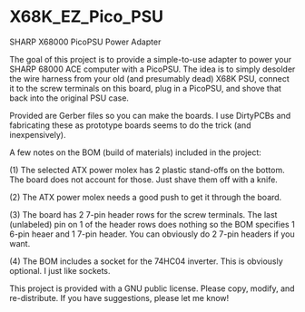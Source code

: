 # X68K_EZ_Pico_PSU
SHARP X68000 PicoPSU Power Adapter

The goal of this project is to provide a simple-to-use adapter to power your SHARP 68000 ACE computer with a PicoPSU. The idea is to simply desolder the wire harness from your old (and presumably dead) X68K PSU, connect it to the screw terminals on this board, plug in a PicoPSU, and shove that back into the original PSU case.

Provided are Gerber files so you can make the boards. I use DirtyPCBs and fabricating these as prototype boards seems to do the trick (and inexpensively).

A few notes on the BOM (build of materials) included in the project:

(1) The selected ATX power molex has 2 plastic stand-offs on the bottom. The board does not account for those. Just shave them off with a knife.

(2) The ATX power molex needs a good push to get it through the board.

(3) The board has 2 7-pin header rows for the screw terminals. The last (unlabeled) pin on 1 of the header rows does nothing so the BOM specifies 1 6-pin heaer and 1 7-pin header. You can obviously do 2 7-pin headers if you want.

(4) The BOM includes a socket for the 74HC04 inverter. This is obviously optional. I just like sockets.

This project is provided with a GNU public license. Please copy, modify, and re-distribute. If you have suggestions, please let me know!
